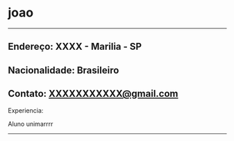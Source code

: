 # joao

---
Endereço: XXXX - Marilia - SP
---
Nacionalidade: Brasileiro
---
Contato: XXXXXXXXXXX@gmail.com 
---
Experiencia:

Aluno unimarrrr

---
